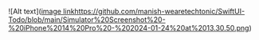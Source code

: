 ![Alt text]([image link](https://github.com/manish-wearetechtonic/SwiftUI-Todo/blob/main/Simulator%20Screenshot%20-%20iPhone%2014%20Pro%20-%202024-01-24%20at%2013.30.50.png)https://github.com/manish-wearetechtonic/SwiftUI-Todo/blob/main/Simulator%20Screenshot%20-%20iPhone%2014%20Pro%20-%202024-01-24%20at%2013.30.50.png)
